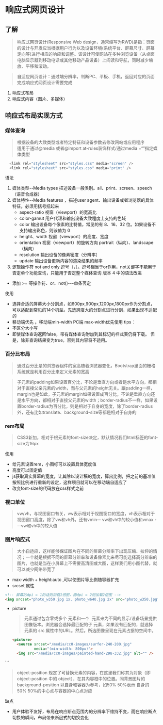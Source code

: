 # 响应式网页设计
## 了解
> 响应式网页设计(Responsive Web design，通常缩写为RWD)是指：页面的设计与开发应当根据用户行为以及设备环境(系统平台、屏幕尺寸、屏幕定向等)进行相应的响应和调整。该设计可使网站在多种浏览设备（从桌面电脑显示器到移动电话或其他移动产品设备）上阅读和导航，同时减少缩放、平移和滚动。

> 自适应网页设计：通过端分辨率，判断PC、平板、手机，返回对应的页面
>完成响应式网页设计需要完成 
  1. 响应式布局
  2. 响应式内容（图片、多媒体）

## 响应式布局实现方式
  ### 媒体查询
> 根据设备的大致类型或者特定特征和设备参数去修改网站或应用程序   
> 适用于通过@media 或者@import at-rules装饰样式/通过media =“”指定媒体类型
``` javascript
  <link rel="stylesheet" src="styles.css" media="screen" />
  <link rel="stylesheet" src="styles.css" media="print" />
```
语法
 1. 媒体类型--Media types 描述设备一般类别。all、print、screen、speech（语音合成器）
 2. 媒体特性--Media features ，描述user agent、输出设备或者浏览器的具体特征，必须用括号括起来
    + aspect-ratio 视窗（viewport）的宽高比
    + color-gamut 用户代理和输出设备大致程度上支持的色域
    + color 输出设备每个像素的比特值，常见的有 8、16、32 位。如果设备不支持输出彩色，则该值为 0
    + height、width  视窗（viewport）的高度、宽度
    + orientation  视窗（viewport）的旋转方向 portrait（纵向）、landscape（横向）
    + resolution 输出设备的像素密度（分辨率）
    + update 输出设备更新内容的渲染结果的频率
  1. 逻辑操作符 not and only 逗号（，）。逗号相当于or作用，not关键字不能用于否定单个功能查询，只能用于否定整个媒体查询
   版本 4 中的语法改进
   + 添加 >= 等操作符、or、not()---单条否定

使用
+ 选择合适的屏幕大小分割点，如600px,900px,1200px,1800px作为分割点，可以适配到常见的14个机型。先选跨度大的分割点进行分割，如果出现不适配的
+ 移动端优先 ，移动端min-width PC端 max-width优先使用
tips：
+ 不区分大小写
+ 即使媒体查询返回false，带有媒体查询附加到其<link>标记的样式表仍将下载。 但是，除非查询结果变为true，否则其内容将不适用。


### 百分比布局
> 通过百分比是的浏览器组件的宽高随着浏览器变化，Bootstrap里面的栅格系统就是利用百分比来定义元素的宽高

> 子元素的padding如果设置百分比，不论是垂直方向或者是水平方向，都相对于直接父亲元素的width，而与父元素的height无关。跟padding一样，margin也是如此，子元素的margin如果设置成百分比，不论是垂直方向还是水平方向，都相对于直接父元素的width；border-radius不一样，如果设置border-radius为百分比，则是相对于自身的宽度，除了border-radius外，还有比如translate、background-size等都是相对于自身的

### rem布局
> CSS3新加，相对于根元素的font-size决定，默认情况我们html标签的font-size为16px

使用
+ 给元素设置rem，小图标可以设置具体宽度值
+ 高度可以固定值
+ js获取真实屏幕的宽度，让其除以设计稿的宽度，算出比例，把之前的基准值按照比例进行重新的设定，这样项目就可以在移动端自适应了
+  改变font-size的代码放在css样式之前

###  视口单位
>vw/vh，与视图窗口有关，vw表示相对于视图窗口的宽度，vh表示相对于视图窗口高度，除了vw和vh外，还有vmin--	vw和vh中的较小值和vmax	---vw和vh中的较大值

### 图片响应式
> 大小自适应，这样能够保证图片在不同的屏幕分辨率下出现压缩、拉伸的情况；一个就是根据不同的屏幕分辨率和设备像素比来尽可能选择高分辨率的图片，也就是当在小屏幕上不需要高清图或大图，这样我们用小图代替，就可以减少网络带宽了
+ max-width + height:auto ,可以使图片等比例随容器扩充
+ srcset 属性
``` html
<!-- 屏幕的dpi = 1的话则加载1倍图，而dpi = 2则加载2倍图 -->
<img srcset="photo_w350.jpg 1x, photo_w640.jpg 2x" src="photo_w350.jpg" alt="">
```
+ picture
  > <picture> 元素通过包含零或多个 <source> 元素和一个 <img> 元素来为不同的显示/设备场景提供图像版本。浏览器会选择最匹配的子 <source> 元素，如果没有匹配的，就选择 <img> 元素的 src 属性中的URL。然后，所选图像呈现在<img>元素占据的空间中。
  ``` html
  <picture>
    <source srcset="/media/cc0-images/surfer-240-200.jpg"
            media="(min-width: 800px)">
    <img src="/media/cc0-images/painted-hand-298-332.jpg" alt="" />
</picture>
  ```

>  object-position 规定了可替换元素的内容，在这里我们称其为对象（即 object-position 中的 object），在其内容框中的位置。同背景图片的background-position 以自身和容器为参考，如50% 50%表示 自身的50% 50%的中心点与容器的中心点对应

缺点
+ 用户体验不友好，布局在响应断点范围内的分辨率下维持不变，而在响应断点切换的瞬间，布局带来断层式的切换变化
